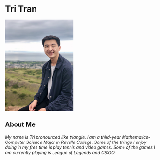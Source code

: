 # Tri Tran

<img src="/images/IMG_0246.jpg" alt="Pic of me" width=auto height="300"> 

## About Me 
###### My name is Tri pronounced like triangle. I am a third-year Mathematics-Computer Science Major in Revelle College. Some of the things I enjoy doing in my free time is play tennis and video games. Some of the games I am currently playing is League of Legends and CS:GO. 
